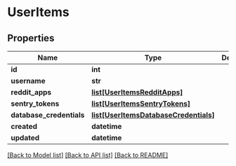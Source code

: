 # UserItems

## Properties
Name | Type | Description | Notes
------------ | ------------- | ------------- | -------------
**id** | **int** |  | [optional] 
**username** | **str** |  | 
**reddit_apps** | [**list[UserItemsRedditApps]**](UserItemsRedditApps.md) |  | [optional] 
**sentry_tokens** | [**list[UserItemsSentryTokens]**](UserItemsSentryTokens.md) |  | [optional] 
**database_credentials** | [**list[UserItemsDatabaseCredentials]**](UserItemsDatabaseCredentials.md) |  | [optional] 
**created** | **datetime** |  | [optional] 
**updated** | **datetime** |  | [optional] 

[[Back to Model list]](../README.md#documentation-for-models) [[Back to API list]](../README.md#documentation-for-api-endpoints) [[Back to README]](../README.md)


